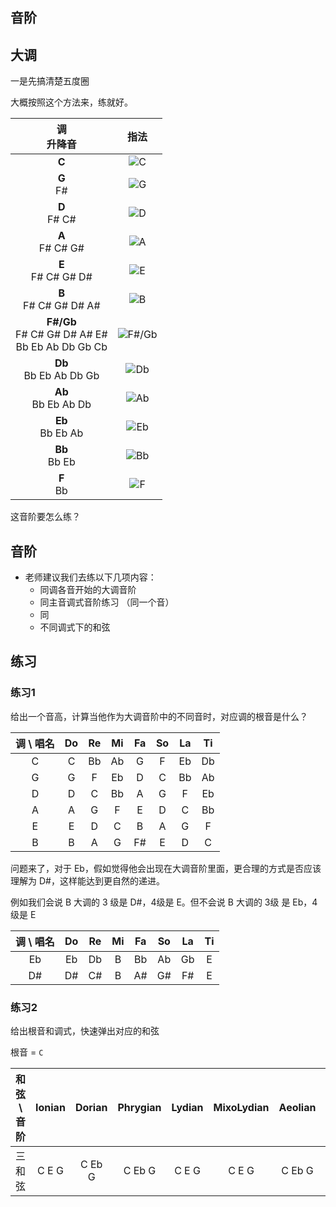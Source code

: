 ## 音阶

## 大调
一是先搞清楚五度圈

大概按照这个方法来，练就好。

| 调<br/>升降音 | 指法 |
| :--: | :--: |
| **C** <br/> | ![C](https://wenzhong-1259152588.cos.ap-beijing.myqcloud.com/img/musicdiary/scales/C.jpg)|
| **G** <br/>F# | ![G](https://wenzhong-1259152588.cos.ap-beijing.myqcloud.com/img/musicdiary/scales/G.jpg)|
| **D** <br/>F# C# |![D](https://wenzhong-1259152588.cos.ap-beijing.myqcloud.com/img/musicdiary/scales/D.jpg)|
| **A** <br/>F# C# G# |![A](https://wenzhong-1259152588.cos.ap-beijing.myqcloud.com/img/musicdiary/scales/A.jpg)|
| **E** <br/>F# C# G# D# |![E](https://wenzhong-1259152588.cos.ap-beijing.myqcloud.com/img/musicdiary/scales/E.jpg)|
| **B** <br/>F# C# G# D# A# |![B](https://wenzhong-1259152588.cos.ap-beijing.myqcloud.com/img/musicdiary/scales/B.jpg)|
| **F#/Gb** <br/> F# C# G# D# A# E# <br/>Bb Eb Ab Db Gb Cb |![F#/Gb](https://wenzhong-1259152588.cos.ap-beijing.myqcloud.com/img/musicdiary/scales/F%23.jpg)|
| **Db** <br/>Bb Eb Ab Db Gb |![Db](https://wenzhong-1259152588.cos.ap-beijing.myqcloud.com/img/musicdiary/scales/Db.jpg)|
| **Ab** <br/>Bb Eb Ab Db |![Ab](https://wenzhong-1259152588.cos.ap-beijing.myqcloud.com/img/musicdiary/scales/Ab.jpg)|
| **Eb** <br/>Bb Eb Ab |![Eb](https://wenzhong-1259152588.cos.ap-beijing.myqcloud.com/img/musicdiary/scales/Eb.jpg)|
| **Bb** <br/>Bb Eb |![Bb](https://wenzhong-1259152588.cos.ap-beijing.myqcloud.com/img/musicdiary/scales/Bb.jpg)|
| **F** <br/>Bb |![F](https://wenzhong-1259152588.cos.ap-beijing.myqcloud.com/img/musicdiary/scales/F.jpg)|

这音阶要怎么练？

## 音阶
* 老师建议我们去练以下几项内容：
  * 同调各音开始的大调音阶
  * 同主音调式音阶练习 （同一个音）
  * 同
  * 不同调式下的和弦


## 练习
### 练习1
给出一个音高，计算当他作为大调音阶中的不同音时，对应调的根音是什么？

| 调 \ 唱名 | Do | Re | Mi | Fa | So | La | Ti | 
| :--: | :--: |:--: |:--: |:--: |:--: |:--: |:--: |
| C | C |  Bb  | Ab   | G   | F   | Eb   |  Db  |
| G | G |  F |  Eb | D | C | Bb | Ab |
| D | D |  C |  Bb | A | G | F | Eb |
| A | A | G | F | E | D | C | Bb |
| E | E | D | C | B | A | G | F |
| B | B | A | G | F# | E | D | C |


问题来了，对于 Eb，假如觉得他会出现在大调音阶里面，更合理的方式是否应该理解为 D#，这样能达到更自然的递进。

例如我们会说 B 大调的 3 级是 D#，4级是 E。但不会说 B 大调的 3级 是 Eb，4级是 E

| 调 \ 唱名 | Do | Re | Mi | Fa | So | La | Ti | 
| :--: | :--: |:--: |:--: |:--: |:--: |:--: |:--: |
| Eb | Eb | Db | B | Bb| Ab | Gb | E |
| D# | D# | C# | B | A# | G# | F# | E |

### 练习2
给出根音和调式，快速弹出对应的和弦

根音 = `C`

| 和弦\ 音阶 | Ionian| Dorian | Phrygian | Lydian | MixoLydian | Aeolian | Locrian | 
| :--: | :--: |:--: |:--: |:--: |:--: |:--: |:--: |
| 三和弦| C E G |  C Eb G  | C Eb G| C E G | C E G | C Eb G   |  C Eb Gb  |
